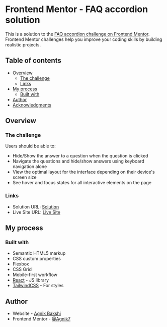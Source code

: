 # Frontend Mentor - FAQ accordion solution

This is a solution to the [FAQ accordion challenge on Frontend Mentor](https://www.frontendmentor.io/challenges/faq-accordion-wyfFdeBwBz). Frontend Mentor challenges help you improve your coding skills by building realistic projects. 

## Table of contents

- [Overview](#overview)
  - [The challenge](#the-challenge)
  - [Links](#links)
- [My process](#my-process)
  - [Built with](#built-with)
- [Author](#author)
- [Acknowledgments](#acknowledgments)

## Overview

### The challenge

Users should be able to:

- Hide/Show the answer to a question when the question is clicked
- Navigate the questions and hide/show answers using keyboard navigation alone
- View the optimal layout for the interface depending on their device's screen size
- See hover and focus states for all interactive elements on the page


### Links

- Solution URL: [Solution](https://www.frontendmentor.io/solutions/faq-accordion-using-reactjs-and-tailwindcss-SO_hrp8jNs)
- Live Site URL: [Live Site](https://faq-accordion-frontendmentor.vercel.app/)

## My process

### Built with

- Semantic HTML5 markup
- CSS custom properties
- Flexbox
- CSS Grid
- Mobile-first workflow
- [React](https://reactjs.org/) - JS library
- [TailwindCSS](https://tailwindcss.com) - For styles

## Author

- Website - [Agnik Bakshi](https://www.agnik-bakshi-portfolio.vercel.app)
- Frontend Mentor - [@Agnik7](https://www.frontendmentor.io/profile/Agnik7)
